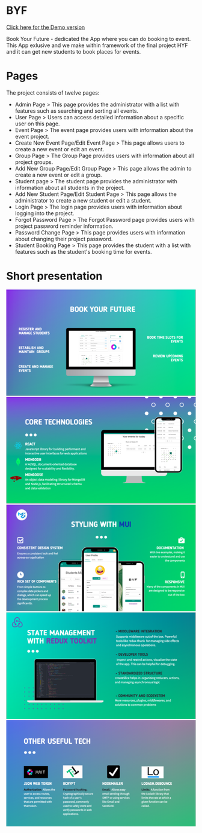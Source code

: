 # BYF

[Click here for the Demo version](https://hyf-c43-group-1-c55b85dfa12d.herokuapp.com/login)

Book Your Future - dedicated the App where you can do booking to event. This App exlusive and we make within framework of the final project HYF and it can get new students to book places for events.

# Pages

The project consists of twelve pages:

- Admin Page > This page provides the administrator with a list with features such as searching and sorting all events.
- User Page > Users can access detailed information about a specific user on this page.
- Event Page > The event page provides users with information about the event project.
- Create New Event Page/Edit Event Page > This page allows users to create a new event or edit an event.
- Group Page > The Group Page provides users with information about all project groups.
- Add New Group Page/Edit Group Page > This page allows the admin to create a new event or edit a group.
- Student page > The student page provides the administrator with information about all students in the project.
- Add New Student Page/Edit Student Page > This page allows the administrator to create a new student or edit a student.
- Login Page > The login page provides users with information about logging into the project.
- Forgot Password Page > The Forgot Password page provides users with project password reminder information.
- Password Change Page > This page provides users with information about changing their project password.
- Student Booking Page > This page provides the student with a list with features such as the student's booking time for events.

# Short presentation

![1_page](/client/public/1_page.png)
![2_page](/client/public/2_page.png)
![3_page](/client/public/3_page.png)
![4_page](/client/public/4_page.png)
![5_page](/client/public/5_page.png)
